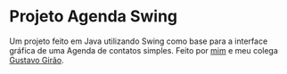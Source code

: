 ﻿# Projeto Agenda Swing
 
 Um projeto feito em Java utilizando Swing como base para a interface gráfica de uma Agenda de contatos simples. Feito por [mim](https://github.com/jos3s) e meu colega [Gustavo Girão](https://github.com/mufado).


